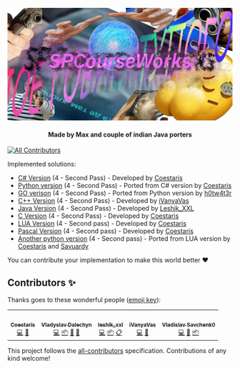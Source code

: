 <p align="center">
  <div align="center"><a href="https://github.com/Coestaris/SPCourseWorks"><img src="https://github.com/Coestaris/SPCourseWorks/blob/master/logo.png?raw=true" /></a></div>
  <h4 align="center">Made by Max and couple of indian Java porters</h4>
</p>

<!-- ALL-CONTRIBUTORS-BADGE:START - Do not remove or modify this section -->
[![All Contributors](https://img.shields.io/badge/all_contributors-5-orange.svg?style=flat-square)](#contributors-)
<!-- ALL-CONTRIBUTORS-BADGE:END -->

Implemented solutions:
* [C# Version](https://github.com/Coestaris/SPCourseWorks/tree/master/csharp) (4 - Second Pass) - Developed by [Coestaris](https://github.com/Coestaris)
* [Python version](https://github.com/Coestaris/SPCourseWorks/tree/master/python) (4 - Second Pass) - Ported from C# version by [Coestaris](https://github.com/Coestaris)
* [GO verison](https://github.com/Coestaris/SPCourseWorks/tree/master/go) (4 - Second Pass) - Ported from Python version by [h0tw4t3r](https://github.com/h0tw4t3r)
* [C++ Version](https://github.com/Coestaris/SPCourseWorks/tree/master/cpp) (4 - Second Pass) - Developed by [iVanyaVas](https://github.com/iVanyaVas)
* [Java Version](https://github.com/Coestaris/SPCourseWorks/tree/master/java) (4 - Second Pass) - Developed by [Leshik_XXL](https://github.com/leshik-xxl)
* [C Version](https://github.com/Coestaris/SPCourseWorks/tree/master/c) (4 - Second Pass) - Developed by [Coestaris](https://github.com/Coestaris)
* [LUA Version](https://github.com/Coestaris/SPCourseWorks/tree/master/lua) (4 - Second pass) - Developed by [Coestaris](https://github.com/Coestaris)
* [Pascal Version](https://github.com/Coestaris/SPCourseWorks/tree/master/pas) (4 - Second pass) - Developed by [Coestaris](https://github.com/Coestaris)
* [Another python version](https://github.com/Coestaris/SPCourseWorks/tree/master/python2) (4 - Second pass) - Ported from LUA version by [Coestaris](https://github.com/Coestaris) and [Savuardy](https://github.com/savuardy)

You can contribute your implementation to make this world better ❤️

## Contributors ✨

Thanks goes to these wonderful people ([emoji key](https://allcontributors.org/docs/en/emoji-key)):

<!-- ALL-CONTRIBUTORS-LIST:START - Do not remove or modify this section -->
<!-- prettier-ignore-start -->
<!-- markdownlint-disable -->
<table>
  <tr>
    <td align="center"><a href="https://github.com/Coestaris"><img src="https://avatars1.githubusercontent.com/u/19210828?v=4" width="100px;" alt=""/><br /><sub><b>Coestaris</b></sub></a><br /><a href="https://github.com/Coestaris/SPCourseWorks/commits?author=Coestaris" title="Code">💻</a> <a href="#ideas-Coestaris" title="Ideas, Planning, & Feedback">🤔</a></td>
    <td align="center"><a href="https://github.com/h0tw4t3r"><img src="https://avatars0.githubusercontent.com/u/35642018?v=4" width="100px;" alt=""/><br /><sub><b>Vladyslav Dalechyn</b></sub></a><br /><a href="https://github.com/Coestaris/SPCourseWorks/commits?author=h0tw4t3r" title="Code">💻</a> <a href="#platform-h0tw4t3r" title="Packaging/porting to new platform">📦</a> <a href="#blog-h0tw4t3r" title="Blogposts">📝</a> <a href="#design-h0tw4t3r" title="Design">🎨</a></td>
    <td align="center"><a href="https://github.com/leshik-xxl"><img src="https://avatars2.githubusercontent.com/u/47663634?v=4" width="100px;" alt=""/><br /><sub><b>leshik_xxl</b></sub></a><br /><a href="https://github.com/Coestaris/SPCourseWorks/commits?author=leshik-xxl" title="Code">💻</a> <a href="#platform-leshik-xxl" title="Packaging/porting to new platform">📦</a> <a href="#eventOrganizing-leshik-xxl" title="Event Organizing">📋</a></td>
    <td align="center"><a href="https://github.com/iVanyaVas"><img src="https://avatars1.githubusercontent.com/u/49608391?v=4" width="100px;" alt=""/><br /><sub><b>iVanyaVas</b></sub></a><br /><a href="https://github.com/Coestaris/SPCourseWorks/commits?author=iVanyaVas" title="Code">💻</a> <a href="#ideas-iVanyaVas" title="Ideas, Planning, & Feedback">🤔</a></td>
    <td align="center"><a href="https://github.com/savuardy"><img src="https://avatars2.githubusercontent.com/u/44468481?v=4" width="100px;" alt=""/><br /><sub><b>Vladislav Savchenk0</b></sub></a><br /><a href="https://github.com/Coestaris/SPCourseWorks/commits?author=savuardy" title="Code">💻</a> <a href="#ideas-savuardy" title="Ideas, Planning, & Feedback">🤔</a> <a href="#platform-savuardy" title="Packaging/porting to new platform">📦</a></td>
  </tr>
</table>

<!-- markdownlint-enable -->
<!-- prettier-ignore-end -->
<!-- ALL-CONTRIBUTORS-LIST:END -->

This project follows the [all-contributors](https://github.com/all-contributors/all-contributors) specification. Contributions of any kind welcome!
